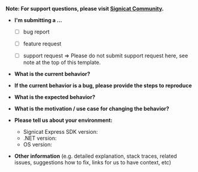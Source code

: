 **Note: For support questions, please visit [Signicat Community](https://community.signicat.com).**

* **I'm submitting a ...**
  - [ ] bug report
  - [ ] feature request
  - [ ] support request => Please do not submit support request here, see note at the top of this template.


* **What is the current behavior?**



* **If the current behavior is a bug, please provide the steps to reproduce**



* **What is the expected behavior?**



* **What is the motivation / use case for changing the behavior?**



* **Please tell us about your environment:**
  
  - Signicat Express SDK version: 
  - .NET version: 
  - OS version: 


* **Other information** (e.g. detailed explanation, stack traces, related issues, suggestions how to fix, links for us to have context, etc)
